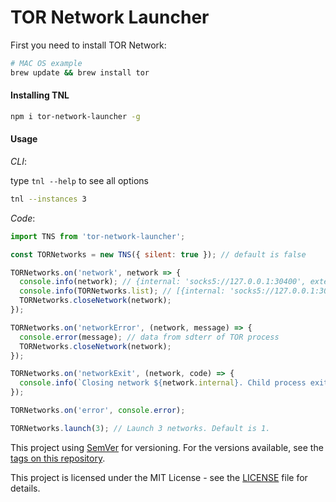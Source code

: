 # TOR Network Launcher

First you need to install TOR Network:
```sh
# MAC OS example
brew update && brew install tor
```

#### Installing TNL
```sh
npm i tor-network-launcher -g
```

#### Usage
*CLI*:

type `tnl --help` to see all options
```sh
tnl --instances 3
```

*Code*:
```javascript
import TNS from 'tor-network-launcher';

const TORNetworks = new TNS({ silent: true }); // default is false

TORNetworks.on('network', network => {
  console.info(network); // {internal: 'socks5://127.0.0.1:30400', external: 'socks5://192.168.0.77:30400'}
  console.info(TORNetworks.list); // [{internal: 'socks5://127.0.0.1:30400', external: 'socks5://192.168.0.77:30400'}, ...]
  TORNetworks.closeNetwork(network);
});

TORNetworks.on('networkError', (network, message) => {
  console.error(message); // data from sdterr of TOR process
  TORNetworks.closeNetwork(network);
});

TORNetworks.on('networkExit', (network, code) => {
  console.info(`Closing network ${network.internal}. Child process exited with code ${code}.`);
});

TORNetworks.on('error', console.error);

TORNetworks.launch(3); // Launch 3 networks. Default is 1.
```

This project using [SemVer](http://semver.org/) for versioning. For the versions available, see the [tags on this repository](https://github.com/koalex/tor-network-launcher/tags). 

This project is licensed under the MIT License - see the [LICENSE](LICENSE) file for details.
